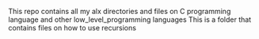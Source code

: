 This repo contains all my alx directories and files on C programming language and other low_level_programming languages
This is a folder that contains files on how to use recursions
